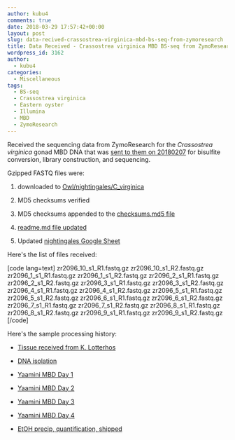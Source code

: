 ```yaml
---
author: kubu4
comments: true
date: 2018-03-29 17:57:42+00:00
layout: post
slug: data-recived-crassostrea-virginica-mbd-bs-seq-from-zymoresearch
title: Data Received - Crassostrea virginica MBD BS-seq from ZymoResearch
wordpress_id: 3162
author:
  - kubu4
categories:
  - Miscellaneous
tags:
  - BS-seq
  - Crassostrea virginica
  - Eastern oyster
  - Illumina
  - MBD
  - ZymoResearch
---
```


Received the sequencing data from ZymoResearch for the <em>Crassostrea virginica</em> gonad MBD DNA that was [sent to them on 20180207](2018/02/07/ethanol-precipitation-dna-quantification-c-virginica-mbd-dna-from-yaamini.html) for bisulfite conversion, library construction, and sequencing.

Gzipped FASTQ files were:





  1. downloaded to [Owl/nightingales/C_virginica](https://owl.fish.washington.edu/nightingales/C_virginica)


  2. MD5 checksums verified


  3. MD5 checksums appended to the [checksums.md5 file](https://owl.fish.washington.edu/nightingales/C_virginica/checksums.md5)


  4. [readme.md file updated](https://owl.fish.washington.edu/nightingales/C_virginica/readme.md)


  5. Updated [nightingales Google Sheet](httpss://docs.google.com/spreadsheets/d/1_XqIOPVHSBVGscnjzDSWUeRL7HUHXfaHxVzec-I-8Xk/edit?usp=sharing)



Here's the list of files received:

[code lang=text]
zr2096_10_s1_R1.fastq.gz
zr2096_10_s1_R2.fastq.gz
zr2096_1_s1_R1.fastq.gz
zr2096_1_s1_R2.fastq.gz
zr2096_2_s1_R1.fastq.gz
zr2096_2_s1_R2.fastq.gz
zr2096_3_s1_R1.fastq.gz
zr2096_3_s1_R2.fastq.gz
zr2096_4_s1_R1.fastq.gz
zr2096_4_s1_R2.fastq.gz
zr2096_5_s1_R1.fastq.gz
zr2096_5_s1_R2.fastq.gz
zr2096_6_s1_R1.fastq.gz
zr2096_6_s1_R2.fastq.gz
zr2096_7_s1_R1.fastq.gz
zr2096_7_s1_R2.fastq.gz
zr2096_8_s1_R1.fastq.gz
zr2096_8_s1_R2.fastq.gz
zr2096_9_s1_R1.fastq.gz
zr2096_9_s1_R2.fastq.gz
[/code]

Here's the sample processing history:



  * [Tissue received from K. Lotterhos](2017/10/03/samples-received-c-virginica-gonad-tissue-from-katie-lotterhos.html)


  * [DNA isolation](2017/11/14/dna-isolation-quantification-c-virginica-gonad-gdna.html)


  * [Yaamini MBD Day 1](httpss://yaaminiv.github.io/Virginica-MBDSeq/)


  * [Yaamini MBD Day 2](httpss://yaaminiv.github.io/Virginica-MBDSeq-Day2/)


  * [Yaamini MBD Day 3](httpss://yaaminiv.github.io/Virginica-MBDSeq-Day3/)


  * [Yaamini MBD Day 4](httpss://yaaminiv.github.io/Virginica-MBDSeq-Day4/)


  * [EtOH precip, quantification, shipped](2018/02/07/ethanol-precipitation-dna-quantification-c-virginica-mbd-dna-from-yaamini.html)


